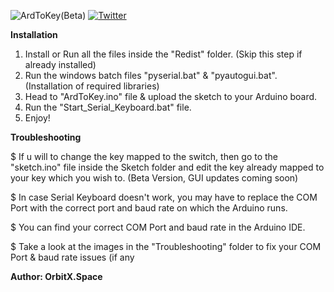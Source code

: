 ![ArdToKey(Beta)](ArdToKey_Banner.png)
<a href='https://twitter.com/OrbitX_Space?t=jEPMn_Dx5wny0qKDew298Q&s=08' target="_blank"><img alt='Twitter' src='https://img.shields.io/badge/OrbitX.Space-100000?style=flat&logo=Twitter&logoColor=white&labelColor=08a4f6&color=2f3136'/></a>

**Installation** 

1. Install or Run all the files inside the "Redist" folder. (Skip this step if already installed)
2. Run the windows batch files "pyserial.bat" & "pyautogui.bat". (Installation of required libraries)
3. Head to "ArdToKey.ino" file & upload the sketch to your Arduino board.
4. Run the "Start_Serial_Keyboard.bat" file.
5. Enjoy!


**Troubleshooting**

$ If u will to change the key mapped to the switch, then go to the "sketch.ino" file inside the Sketch folder and edit the key already mapped to your key which you wish to. (Beta Version, GUI updates coming soon)

$ In case Serial Keyboard doesn't work, you may have to replace the COM Port with the correct port and baud rate on which the Arduino runs.

$ You can find your correct COM Port and baud rate in the Arduino IDE.	

$ Take a look at the images in the "Troubleshooting" folder to fix your COM Port & baud rate issues (if any



**Author: OrbitX.Space**
